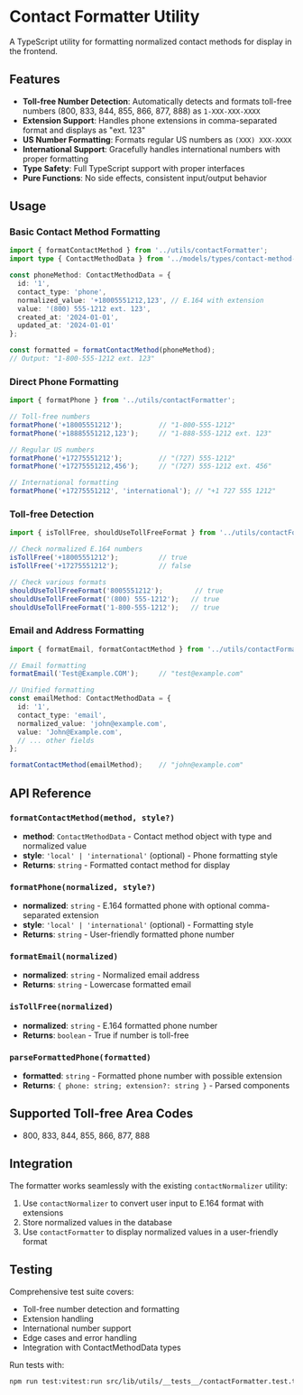 # Contact Formatter Utility

A TypeScript utility for formatting normalized contact methods for display in the frontend.

## Features

- **Toll-free Number Detection**: Automatically detects and formats toll-free numbers (800, 833, 844, 855, 866, 877, 888) as `1-XXX-XXX-XXXX`
- **Extension Support**: Handles phone extensions in comma-separated format and displays as "ext. 123"
- **US Number Formatting**: Formats regular US numbers as `(XXX) XXX-XXXX`
- **International Support**: Gracefully handles international numbers with proper formatting
- **Type Safety**: Full TypeScript support with proper interfaces
- **Pure Functions**: No side effects, consistent input/output behavior

## Usage

### Basic Contact Method Formatting

```typescript
import { formatContactMethod } from '../utils/contactFormatter';
import type { ContactMethodData } from '../models/types/contact-method-data';

const phoneMethod: ContactMethodData = {
  id: '1',
  contact_type: 'phone',
  normalized_value: '+18005551212,123', // E.164 with extension
  value: '(800) 555-1212 ext. 123',
  created_at: '2024-01-01',
  updated_at: '2024-01-01'
};

const formatted = formatContactMethod(phoneMethod);
// Output: "1-800-555-1212 ext. 123"
```

### Direct Phone Formatting

```typescript
import { formatPhone } from '../utils/contactFormatter';

// Toll-free numbers
formatPhone('+18005551212');         // "1-800-555-1212"
formatPhone('+18885551212,123');     // "1-888-555-1212 ext. 123"

// Regular US numbers
formatPhone('+17275551212');         // "(727) 555-1212"
formatPhone('+17275551212,456');     // "(727) 555-1212 ext. 456"

// International formatting
formatPhone('+17275551212', 'international'); // "+1 727 555 1212"
```

### Toll-free Detection

```typescript
import { isTollFree, shouldUseTollFreeFormat } from '../utils/contactFormatter';

// Check normalized E.164 numbers
isTollFree('+18005551212');          // true
isTollFree('+17275551212');          // false

// Check various formats
shouldUseTollFreeFormat('8005551212');        // true
shouldUseTollFreeFormat('(800) 555-1212');   // true
shouldUseTollFreeFormat('1-800-555-1212');   // true
```

### Email and Address Formatting

```typescript
import { formatEmail, formatContactMethod } from '../utils/contactFormatter';

// Email formatting
formatEmail('Test@Example.COM');     // "test@example.com"

// Unified formatting
const emailMethod: ContactMethodData = {
  id: '1',
  contact_type: 'email',
  normalized_value: 'john@example.com',
  value: 'John@Example.com',
  // ... other fields
};

formatContactMethod(emailMethod);    // "john@example.com"
```

## API Reference

### `formatContactMethod(method, style?)`
- **method**: `ContactMethodData` - Contact method object with type and normalized value
- **style**: `'local' | 'international'` (optional) - Phone formatting style
- **Returns**: `string` - Formatted contact method for display

### `formatPhone(normalized, style?)`
- **normalized**: `string` - E.164 formatted phone with optional comma-separated extension
- **style**: `'local' | 'international'` (optional) - Formatting style
- **Returns**: `string` - User-friendly formatted phone number

### `formatEmail(normalized)`
- **normalized**: `string` - Normalized email address
- **Returns**: `string` - Lowercase formatted email

### `isTollFree(normalized)`
- **normalized**: `string` - E.164 formatted phone number
- **Returns**: `boolean` - True if number is toll-free

### `parseFormattedPhone(formatted)`
- **formatted**: `string` - Formatted phone number with possible extension
- **Returns**: `{ phone: string; extension?: string }` - Parsed components

## Supported Toll-free Area Codes

- 800, 833, 844, 855, 866, 877, 888

## Integration

The formatter works seamlessly with the existing `contactNormalizer` utility:

1. Use `contactNormalizer` to convert user input to E.164 format with extensions
2. Store normalized values in the database
3. Use `contactFormatter` to display normalized values in a user-friendly format

## Testing

Comprehensive test suite covers:
- Toll-free number detection and formatting
- Extension handling
- International number support
- Edge cases and error handling
- Integration with ContactMethodData types

Run tests with:
```bash
npm run test:vitest:run src/lib/utils/__tests__/contactFormatter.test.ts
```